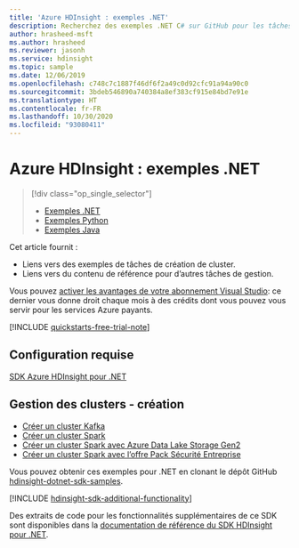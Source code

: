 ```yaml
---
title: 'Azure HDInsight : exemples .NET'
description: Recherchez des exemples .NET C# sur GitHub pour les tâches courantes à l’aide du SDK HDInsight pour .NET.
author: hrasheed-msft
ms.author: hrasheed
ms.reviewer: jasonh
ms.service: hdinsight
ms.topic: sample
ms.date: 12/06/2019
ms.openlocfilehash: c748c7c1887f46df6f2a49c0d92cfc91a94a90c0
ms.sourcegitcommit: 3bdeb546890a740384a8ef383cf915e84bd7e91e
ms.translationtype: HT
ms.contentlocale: fr-FR
ms.lasthandoff: 10/30/2020
ms.locfileid: "93080411"
---
```

# <a name="azure-hdinsight-net-samples"></a>Azure HDInsight : exemples .NET

> [!div class="op_single_selector"]
> * [Exemples .NET](hdinsight-sdk-dotnet-samples.md)
> * [Exemples Python](hdinsight-sdk-python-samples.md)
> * [Exemples Java](hdinsight-sdk-java-samples.md)
<!-- * [Go Examples](hdinsight-sdk-go-samples.md)-->

Cet article fournit :

* Liens vers des exemples de tâches de création de cluster.
* Liens vers du contenu de référence pour d’autres tâches de gestion.

Vous pouvez [activer les avantages de votre abonnement Visual Studio](https://azure.microsoft.com/pricing/member-offers/msdn-benefits-details/?ref=microsoft.com&utm_source=microsoft.com&utm_medium=docs&utm_campaign=visualstudio): ce dernier vous donne droit chaque mois à des crédits dont vous pouvez vous servir pour les services Azure payants.

[!INCLUDE [quickstarts-free-trial-note](../../includes/quickstarts-free-trial-note.md)]

## <a name="prerequisite"></a>Configuration requise

[SDK Azure HDInsight pour .NET](/dotnet/api/overview/azure/hdinsight#sdk-installation)

## <a name="cluster-management---creation"></a>Gestion des clusters - création

* [Créer un cluster Kafka](https://github.com/Azure-Samples/hdinsight-dotnet-sdk-samples/blob/master/Management/Microsoft.Azure.Management.HDInsight.Samples/Microsoft.Azure.Management.HDInsight.Samples/CreateKafkaClusterSample.cs)
* [Créer un cluster Spark](https://github.com/Azure-Samples/hdinsight-dotnet-sdk-samples/blob/master/Management/Microsoft.Azure.Management.HDInsight.Samples/Microsoft.Azure.Management.HDInsight.Samples/CreateSparkClusterSample.cs)
* [Créer un cluster Spark avec Azure Data Lake Storage Gen2](https://github.com/Azure-Samples/hdinsight-dotnet-sdk-samples/blob/master/Management/Microsoft.Azure.Management.HDInsight.Samples/Microsoft.Azure.Management.HDInsight.Samples/CreateHadoopClusterWithAdlsGen2Sample.cs)
* [Créer un cluster Spark avec l’offre Pack Sécurité Entreprise](https://github.com/Azure-Samples/hdinsight-dotnet-sdk-samples/blob/master/Management/Microsoft.Azure.Management.HDInsight.Samples/Microsoft.Azure.Management.HDInsight.Samples/CreateEspClusterSample.cs)

Vous pouvez obtenir ces exemples pour .NET en clonant le dépôt GitHub [hdinsight-dotnet-sdk-samples](https://github.com/Azure-Samples/hdinsight-dotnet-sdk-samples).

[!INCLUDE [hdinsight-sdk-additional-functionality](../../includes/hdinsight-sdk-additional-functionality.md)]

Des extraits de code pour les fonctionnalités supplémentaires de ce SDK sont disponibles dans la [documentation de référence du SDK HDInsight pour .NET](/dotnet/api/overview/azure/hdinsight).
